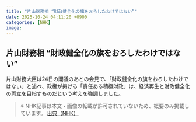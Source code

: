 ```yaml
---
title: "片山財務相 “財政健全化の旗をおろしたわけではない”"
date: 2025-10-24 04:11:20 +0900
categories: [NHK]
image: 
---
```

## 片山財務相 “財政健全化の旗をおろしたわけではない”

片山財務大臣は24日の閣議のあとの会見で、「財政健全化の旗をおろしたわけではない」と述べ、政権が掲げる「責任ある積極財政」は、経済再生と財政健全化の両立を目指すものだという考えを強調しました。

> ※ NHK記事は本文・画像の転載が許可されていないため、概要のみ掲載しています。
[出典（NHK）](http://www3.nhk.or.jp/news/html/20251024/k10014957981000.html)
